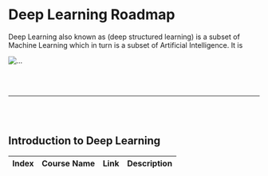 # Deep Learning Roadmap

Deep Learning also known as (deep structured learning) is a subset of Machine Learning which in turn is a subset of Artificial Intelligence.  It is 

<img align="center" src="https://github.com/66daysofdata/Resources/blob/main/assets/ml-dl-ai.png" alt="...">



<br><br>

---

<br><br>

## Introduction to Deep Learning

| Index | Course Name | Link | Description |
| ------ | -------------------- | ---- | ------------ |
